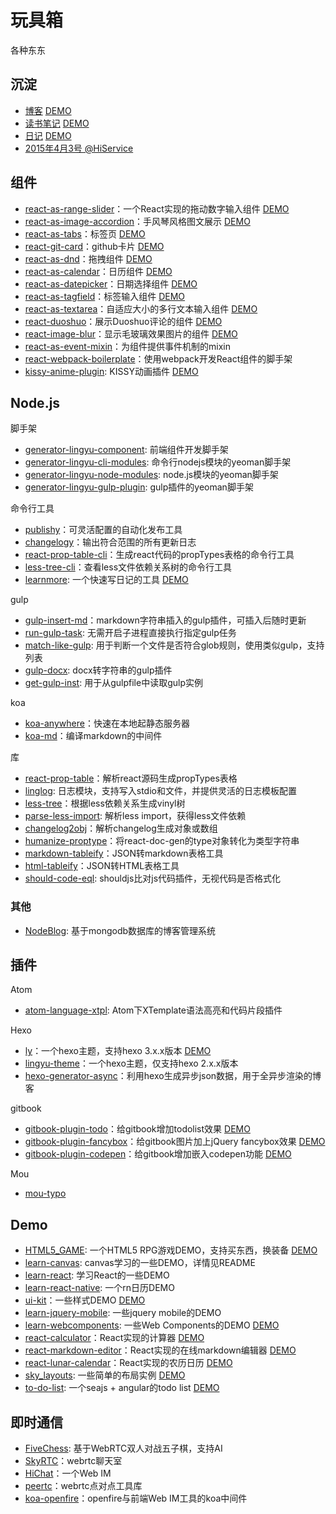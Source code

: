 # 玩具箱
各种东东

## 沉淀

- [博客](https://github.com/LingyuCoder/blog) [DEMO](http://lingyu.wang)
- [读书笔记](https://github.com/LingyuCoder/reading) [DEMO](http://read.lingyu.wang)
- [日记](https://github.com/LingyuCoder/diary) [DEMO](http://lingyucoder.github.io/diary/#/2015/4/10)
- [2015年4月3号 @HiService](http://share.lingyu.wang/2015-4-3-hiservice.html#/step-1)

## 组件

- [react-as-range-slider](https://github.com/LingyuCoder/react-as-range-slider)：一个React实现的拖动数字输入组件 [DEMO](http://ly-components.github.io/react-as-range-slider/demo/demo.html)
- [react-as-image-accordion](https://github.com/LingyuCoder/react-as-image-accordion)：手风琴风格图文展示 [DEMO](http://ly-components.github.io/react-as-image-accordion/demo/demo.html)
- [react-as-tabs](https://github.com/LingyuCoder/react-as-tabs)：标签页 [DEMO](http://ly-components.github.io/react-as-tabs/demo/demo.html)
- [react-git-card](https://github.com/LingyuCoder/react-git-card)：github卡片 [DEMO](http://ly-components.github.io/react-git-card/demo/demo.html)
- [react-as-dnd](https://github.com/LingyuCoder/react-as-dnd)：拖拽组件 [DEMO](http://ly-components.github.io/react-as-dnd/demo/demo.html)
- [react-as-calendar](https://github.com/LingyuCoder/react-as-calendar)：日历组件 [DEMO](http://ly-components.github.io/react-as-calendar/demo/demo.html)
- [react-as-datepicker](https://github.com/LingyuCoder/react-as-datepicker)：日期选择组件 [DEMO](http://ly-components.github.io/react-as-datepicker/demo/demo.html)
- [react-as-tagfield](https://github.com/LingyuCoder/react-as-tagfield)：标签输入组件 [DEMO](http://ly-components.github.io/react-as-tagfield/demo/demo.html)
- [react-as-textarea](https://github.com/LingyuCoder/react-as-textarea)：自适应大小的多行文本输入组件 [DEMO](http://ly-components.github.io/react-as-textarea/demo/demo.html)
- [react-duoshuo](https://github.com/LingyuCoder/react-duoshuo)：展示Duoshuo评论的组件 [DEMO](http://ly-components.github.io/react-duoshuo/demo/demo.html)
- [react-image-blur](https://github.com/LingyuCoder/react-image-blur)：显示毛玻璃效果图片的组件 [DEMO](http://ly-components.github.io/react-image-blur/demo/demo.html)
- [react-as-event-mixin](https://github.com/LingyuCoder/react-as-event-mixin)：为组件提供事件机制的mixin
- [react-webpack-boilerplate](https://github.com/LingyuCoder/react-webpack-boilerplate)：使用webpack开发React组件的脚手架
- [kissy-anime-plugin](https://github.com/LingyuCoder/kissy-anime-plugin): KISSY动画插件 [DEMO](http://anime.lingyu.wang/)

## Node.js

脚手架

- [generator-lingyu-component](https://github.com/LingyuCoder/generator-lingyu-component): 前端组件开发脚手架
- [generator-lingyu-cli-modules](https://github.com/LingyuCoder/generator-lingyu-cli-modules): 命令行nodejs模块的yeoman脚手架
- [generator-lingyu-node-modules](https://github.com/LingyuCoder/generator-lingyu-node-modules): node.js模块的yeoman脚手架
- [generator-lingyu-gulp-plugin](https://github.com/LingyuCoder/generator-lingyu-gulp-plugin): gulp插件的yeoman脚手架

命令行工具

- [publishy](https://github.com/LingyuCoder/publishy)：可灵活配置的自动化发布工具
- [changelogy](https://github.com/LingyuCoder/changelogy)：输出符合范围的所有更新日志
- [react-prop-table-cli](https://github.com/LingyuCoder/react-prop-table-cli)：生成react代码的propTypes表格的命令行工具
- [less-tree-cli](https://github.com/LingyuCoder/less-tree-cli)：查看less文件依赖关系树的命令行工具
- [learnmore](https://github.com/LingyuCoder/learnmore): 一个快速写日记的工具 [DEMO](http://lingyucoder.github.io/diary/#/2015/4/10)

gulp

- [gulp-insert-md](https://github.com/LingyuCoder/gulp-insert-md)：markdown字符串插入的gulp插件，可插入后随时更新
- [run-gulp-task](https://github.com/LingyuCoder/run-gulp-task): 无需开启子进程直接执行指定gulp任务
- [match-like-gulp](https://github.com/LingyuCoder/match-like-gulp): 用于判断一个文件是否符合glob规则，使用类似gulp，支持列表
- [gulp-docx](https://github.com/LingyuCoder/gulp-docx): docx转字符串的gulp插件
- [get-gulp-inst](https://github.com/LingyuCoder/get-gulp-inst): 用于从gulpfile中读取gulp实例

koa

- [koa-anywhere](https://github.com/LingyuCoder/koa-anywhere)：快速在本地起静态服务器
- [koa-md](https://github.com/LingyuCoder/koa-md)：编译markdown的中间件

库

- [react-prop-table](https://github.com/LingyuCoder/react-prop-table)：解析react源码生成propTypes表格
- [linglog](https://github.com/LingyuCoder/linglog): 日志模块，支持写入stdio和文件，并提供灵活的日志模板配置
- [less-tree](https://github.com/LingyuCoder/less-tree)：根据less依赖关系生成vinyl树
- [parse-less-import](https://github.com/LingyuCoder/parse-less-import): 解析less import，获得less文件依赖
- [changelog2obj](https://github.com/LingyuCoder/changelog2obj)：解析changelog生成对象或数组
- [humanize-proptype](https://github.com/LingyuCoder/humanize-proptype)：将react-doc-gen的type对象转化为类型字符串
- [markdown-tableify](https://github.com/LingyuCoder/markdown-tableify)：JSON转markdown表格工具
- [html-tableify](https://github.com/LingyuCoder/html-tableify)：JSON转HTML表格工具
- [should-code-eql](https://github.com/LingyuCoder/should-code-eql): shouldjs比对js代码插件，无视代码是否格式化

### 其他

- [NodeBlog](https://github.com/LingyuCoder/NodeBlog): 基于mongodb数据库的博客管理系统

## 插件

Atom

- [atom-language-xtpl](https://github.com/LingyuCoder/atom-language-xtpl):  Atom下XTemplate语法高亮和代码片段插件

Hexo

- [ly](https://github.com/LingyuCoder/lingyu-theme)：一个hexo主题，支持hexo 3.x.x版本 [DEMO](http://lingyu.wang)
- [lingyu-theme](https://github.com/LingyuCoder/lingyu-theme)：一个hexo主题，仅支持hexo 2.x.x版本
- [hexo-generator-async](https://github.com/LingyuCoder/hexo-generator-async)：利用hexo生成异步json数据，用于全异步渲染的博客

gitbook
- [gitbook-plugin-todo](https://github.com/LingyuCoder/gitbook-plugin-todo)：给gitbook增加todolist效果 [DEMO](http://read.lingyu.wang/index.html)
- [gitbook-plugin-fancybox](https://github.com/LingyuCoder/gitbook-plugin-fancybox)：给gitbook图片加上jQuery fancybox效果 [DEMO](http://read.lingyu.wang/webkit-core/webkit-arch-and-module.html)
- [gitbook-plugin-codepen](https://github.com/LingyuCoder/gitbook-plugin-codepen)：给gitbook增加嵌入codepen功能 [DEMO](http://read.lingyu.wang/Codepen.html)

Mou
- [mou-typo](https://github.com/LingyuCoder/mou-typo)

## Demo

- [HTML5_GAME](https://github.com/LingyuCoder/HTML5_GAME): 一个HTML5 RPG游戏DEMO，支持买东西，换装备 [DEMO](http://lingyucoder.github.io/HTML5_GAME/game.html)
- [learn-canvas](https://github.com/LingyuCoder/learn-canvas): canvas学习的一些DEMO，详情见README
- [learn-react](https://github.com/LingyuCoder/learn-react): 学习React的一些DEMO
- [learn-react-native](https://github.com/LingyuCoder/learn-react-native): 一个rn日历DEMO
- [ui-kit](https://github.com/LingyuCoder/ui-kit)：一些样式DEMO [DEMO](http://lingyucoder.github.io/ui-kit/build/demo.html)
- [learn-jquery-mobile](https://github.com/LingyuCoder/learn-jquery-mobile): 一些jquery mobile的DEMO
- [learn-webcomponents](https://github.com/LingyuCoder/learn-webcomponents): 一些Web Components的DEMO [DEMO](http://lingyucoder.github.io/learn-webcomponents/)
- [react-calculator](https://github.com/LingyuCoder/react-calculator)：React实现的计算器 [DEMO](http://lingyucoder.github.io/react-calculator/demo/demo.html)
- [react-markdown-editor](https://github.com/LingyuCoder/react-markdown-editor)：React实现的在线markdown编辑器 [DEMO](http://lingyucoder.github.io/react-markdown-editor/index.html)
- [react-lunar-calendar](https://github.com/LingyuCoder/react-lunar-calendar)：React实现的农历日历 [DEMO](http://lingyucoder.github.io/react-lunar-calendar/index.html)
- [sky_layouts](https://github.com/LingyuCoder/sky_layouts): 一些简单的布局实例 [DEMO](http://lingyucoder.github.io/sky_layouts)
- [to-do-list](https://github.com/LingyuCoder/to-do-list): 一个seajs + angular的todo list [DEMO](http://lingyucoder.github.io/to-do-list/app/todo.html)

## 即时通信

- [FiveChess](https://github.com/LingyuCoder/FiveChess): 基于WebRTC双人对战五子棋，支持AI
- [SkyRTC](https://github.com/LingyuCoder/SkyRTC)：webrtc聊天室
- [HiChat](https://github.com/LingyuCoder/HiChat2)：一个Web IM
- [peertc](https://github.com/LingyuCoder/peertc)：webrtc点对点工具库
- [koa-openfire](https://github.com/LingyuCoder/koa-anywhere)：openfire与前端Web IM工具的koa中间件
